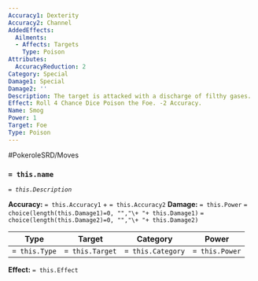 ```yaml
---
Accuracy1: Dexterity
Accuracy2: Channel
AddedEffects:
  Ailments:
  - Affects: Targets
    Type: Poison
Attributes:
  AccuracyReduction: 2
Category: Special
Damage1: Special
Damage2: ''
Description: The target is attacked with a discharge of filthy gases.
Effect: Roll 4 Chance Dice Poison the Foe. -2 Accuracy.
Name: Smog
Power: 1
Target: Foe
Type: Poison
---
```


#PokeroleSRD/Moves

### `= this.name`
*`= this.Description`*

**Accuracy:** `= this.Accuracy1` + `= this.Accuracy2`
**Damage:** `= this.Power` `= choice(length(this.Damage1)=0, "","\+ "+ this.Damage1)` `= choice(length(this.Damage2)=0, "","\+ "+ this.Damage2)`

| Type          | Target          | Category          | Power          |
| ------------- | --------------- | ----------------  | -------------- |
| `= this.Type` | `= this.Target` | `= this.Category` | `= this.Power` | 

**Effect:** `= this.Effect`